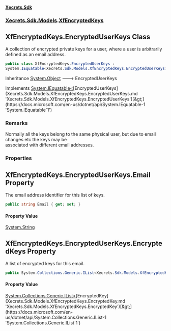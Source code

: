 #### [Xecrets.Sdk](index.md 'index')
### [Xecrets.Sdk.Models](Xecrets.Sdk.Models.md 'Xecrets.Sdk.Models').[XfEncryptedKeys](Xecrets.Sdk.Models.XfEncryptedKeys.md 'Xecrets.Sdk.Models.XfEncryptedKeys')

## XfEncryptedKeys.EncryptedUserKeys Class

A collection of encrypted private keys for a user, where a user is arbitrarily defined as an email address.

```csharp
public class XfEncryptedKeys.EncryptedUserKeys :
System.IEquatable<Xecrets.Sdk.Models.XfEncryptedKeys.EncryptedUserKeys>
```

Inheritance [System.Object](https://docs.microsoft.com/en-us/dotnet/api/System.Object 'System.Object') &#129106; EncryptedUserKeys

Implements [System.IEquatable&lt;](https://docs.microsoft.com/en-us/dotnet/api/System.IEquatable-1 'System.IEquatable`1')[EncryptedUserKeys](Xecrets.Sdk.Models.XfEncryptedKeys.EncryptedUserKeys.md 'Xecrets.Sdk.Models.XfEncryptedKeys.EncryptedUserKeys')[&gt;](https://docs.microsoft.com/en-us/dotnet/api/System.IEquatable-1 'System.IEquatable`1')

### Remarks
Normally all the keys belong to the same physical user, but due to email changes etc the keys may be  
associated with different email addresses.
### Properties

<a name='Xecrets.Sdk.Models.XfEncryptedKeys.EncryptedUserKeys.Email'></a>

## XfEncryptedKeys.EncryptedUserKeys.Email Property

The email address identifier for this list of keys.

```csharp
public string Email { get; set; }
```

#### Property Value
[System.String](https://docs.microsoft.com/en-us/dotnet/api/System.String 'System.String')

<a name='Xecrets.Sdk.Models.XfEncryptedKeys.EncryptedUserKeys.EncryptedKeys'></a>

## XfEncryptedKeys.EncryptedUserKeys.EncryptedKeys Property

A list of encrypted keys for this email.

```csharp
public System.Collections.Generic.IList<Xecrets.Sdk.Models.XfEncryptedKeys.EncryptedKey> EncryptedKeys { get; set; }
```

#### Property Value
[System.Collections.Generic.IList&lt;](https://docs.microsoft.com/en-us/dotnet/api/System.Collections.Generic.IList-1 'System.Collections.Generic.IList`1')[EncryptedKey](Xecrets.Sdk.Models.XfEncryptedKeys.EncryptedKey.md 'Xecrets.Sdk.Models.XfEncryptedKeys.EncryptedKey')[&gt;](https://docs.microsoft.com/en-us/dotnet/api/System.Collections.Generic.IList-1 'System.Collections.Generic.IList`1')